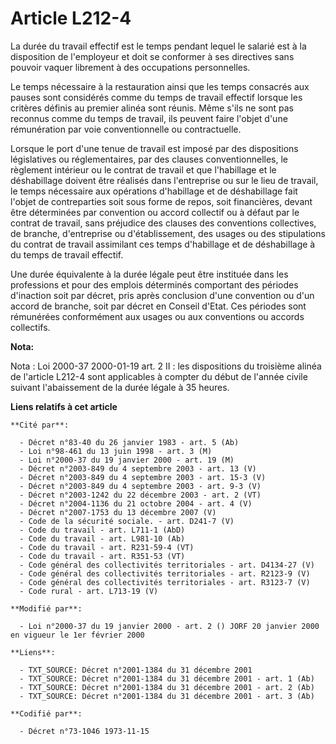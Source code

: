 # Article L212-4

La durée du travail effectif est le temps pendant lequel le salarié est à la disposition de l'employeur et doit se conformer
à ses directives sans pouvoir vaquer librement à des occupations personnelles.

Le temps nécessaire à la restauration ainsi que les temps consacrés aux pauses sont considérés comme du temps de travail
effectif lorsque les critères définis au premier alinéa sont réunis. Même s'ils ne sont pas reconnus comme du temps de
travail, ils peuvent faire l'objet d'une rémunération par voie conventionnelle ou contractuelle.

Lorsque le port d'une tenue de travail est imposé par des dispositions législatives ou réglementaires, par des clauses
conventionnelles, le règlement intérieur ou le contrat de travail et que l'habillage et le déshabillage doivent être réalisés
dans l'entreprise ou sur le lieu de travail, le temps nécessaire aux opérations d'habillage et de déshabillage fait l'objet
de contreparties soit sous forme de repos, soit financières, devant être déterminées par convention ou accord collectif ou à
défaut par le contrat de travail, sans préjudice des clauses des conventions collectives, de branche, d'entreprise ou
d'établissement, des usages ou des stipulations du contrat de travail assimilant ces temps d'habillage et de déshabillage à
du temps de travail effectif.

Une durée équivalente à la durée légale peut être instituée dans les professions et pour des emplois déterminés comportant
des périodes d'inaction soit par décret, pris après conclusion d'une convention ou d'un accord de branche, soit par décret en
Conseil d'Etat. Ces périodes sont rémunérées conformément aux usages ou aux conventions ou accords collectifs.

**Nota:**

Nota : Loi 2000-37 2000-01-19 art. 2 II : les dispositions du troisième alinéa de l'article L212-4 sont applicables à compter
du début de l'année civile suivant l'abaissement de la durée légale à 35 heures.

**Liens relatifs à cet article**

	**Cité par**:

	  - Décret n°83-40 du 26 janvier 1983 - art. 5 (Ab)
	  - Loi n°98-461 du 13 juin 1998 - art. 3 (M)
	  - Loi n°2000-37 du 19 janvier 2000 - art. 19 (M)
	  - Décret n°2003-849 du 4 septembre 2003 - art. 13 (V)
	  - Décret n°2003-849 du 4 septembre 2003 - art. 15-3 (V)
	  - Décret n°2003-849 du 4 septembre 2003 - art. 9-3 (V)
	  - Décret n°2003-1242 du 22 décembre 2003 - art. 2 (VT)
	  - Décret n°2004-1136 du 21 octobre 2004 - art. 4 (V)
	  - Décret n°2007-1753 du 13 décembre 2007 (V)
	  - Code de la sécurité sociale. - art. D241-7 (V)
	  - Code du travail - art. L711-1 (AbD)
	  - Code du travail - art. L981-10 (Ab)
	  - Code du travail - art. R231-59-4 (VT)
	  - Code du travail - art. R351-53 (VT)
	  - Code général des collectivités territoriales - art. D4134-27 (V)
	  - Code général des collectivités territoriales - art. R2123-9 (V)
	  - Code général des collectivités territoriales - art. R3123-7 (V)
	  - Code rural - art. L713-19 (V)

	**Modifié par**:

	  - Loi n°2000-37 du 19 janvier 2000 - art. 2 () JORF 20 janvier 2000 en vigueur le 1er février 2000

	**Liens**:

	  - TXT_SOURCE: Décret n°2001-1384 du 31 décembre 2001
	  - TXT_SOURCE: Décret n°2001-1384 du 31 décembre 2001 - art. 1 (Ab)
	  - TXT_SOURCE: Décret n°2001-1384 du 31 décembre 2001 - art. 2 (Ab)
	  - TXT_SOURCE: Décret n°2001-1384 du 31 décembre 2001 - art. 3 (Ab)

	**Codifié par**:

	  - Décret n°73-1046 1973-11-15
